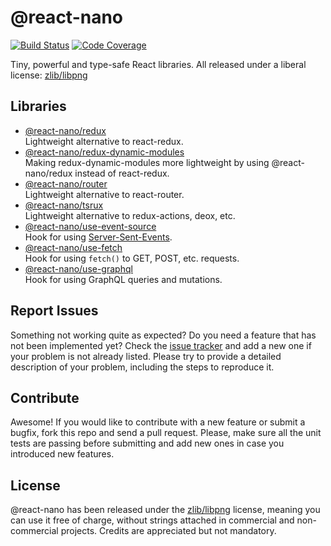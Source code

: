# @react-nano

[![Build Status](https://flat.badgen.net/travis/lusito/react-nano/master?icon=travis&label=tests)](https://travis-ci.org/Lusito/react-nano)
[![Code Coverage](https://flat.badgen.net/coveralls/c/github/Lusito/react-nano/master?icon=codecov)](https://coveralls.io/github/Lusito/react-nano)

Tiny, powerful and type-safe React libraries. All released under a liberal license: [zlib/libpng](https://github.com/Lusito/react-nano/blob/master/LICENSE)

## Libraries

- [@react-nano/redux](https://lusito.github.io/react-nano/redux/)\
Lightweight alternative to react-redux.
- [@react-nano/redux-dynamic-modules](https://lusito.github.io/react-nano/redux-dynamic-modules/)\
Making redux-dynamic-modules more lightweight by using @react-nano/redux instead of react-redux.
- [@react-nano/router](https://lusito.github.io/react-nano/router/)\
Lightweight alternative to react-router.
- [@react-nano/tsrux](https://lusito.github.io/react-nano/tsrux/)\
Lightweight alternative to redux-actions, deox, etc.
- [@react-nano/use-event-source](https://lusito.github.io/react-nano/use-event-source/)\
Hook for using [Server-Sent-Events](https://developer.mozilla.org/en-US/docs/Web/API/Server-sent_events).
- [@react-nano/use-fetch](https://lusito.github.io/react-nano/use-fetch/)\
Hook for using `fetch()` to GET, POST, etc. requests.
- [@react-nano/use-graphql](https://lusito.github.io/react-nano/use-graphql/)\
Hook for using GraphQL queries and mutations.

## Report Issues

Something not working quite as expected? Do you need a feature that has not been implemented yet? Check the [issue tracker](https://github.com/Lusito/react-nano/issues) and add a new one if your problem is not already listed. Please try to provide a detailed description of your problem, including the steps to reproduce it.

## Contribute

Awesome! If you would like to contribute with a new feature or submit a bugfix, fork this repo and send a pull request. Please, make sure all the unit tests are passing before submitting and add new ones in case you introduced new features.

## License

@react-nano has been released under the [zlib/libpng](https://github.com/Lusito/react-nano/blob/master/LICENSE) license, meaning you
can use it free of charge, without strings attached in commercial and non-commercial projects. Credits are appreciated but not mandatory.
